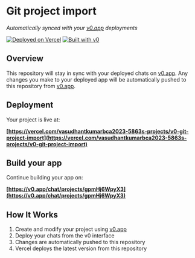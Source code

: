 # Git project import

*Automatically synced with your [v0.app](https://v0.app) deployments*

[![Deployed on Vercel](https://img.shields.io/badge/Deployed%20on-Vercel-black?style=for-the-badge&logo=vercel)](https://vercel.com/vasudhantkumarbca2023-5863s-projects/v0-git-project-import)
[![Built with v0](https://img.shields.io/badge/Built%20with-v0.app-black?style=for-the-badge)](https://v0.app/chat/projects/gpmHj6WpyX3)

## Overview

This repository will stay in sync with your deployed chats on [v0.app](https://v0.app).
Any changes you make to your deployed app will be automatically pushed to this repository from [v0.app](https://v0.app).

## Deployment

Your project is live at:

**[https://vercel.com/vasudhantkumarbca2023-5863s-projects/v0-git-project-import](https://vercel.com/vasudhantkumarbca2023-5863s-projects/v0-git-project-import)**

## Build your app

Continue building your app on:

**[https://v0.app/chat/projects/gpmHj6WpyX3](https://v0.app/chat/projects/gpmHj6WpyX3)**

## How It Works

1. Create and modify your project using [v0.app](https://v0.app)
2. Deploy your chats from the v0 interface
3. Changes are automatically pushed to this repository
4. Vercel deploys the latest version from this repository
